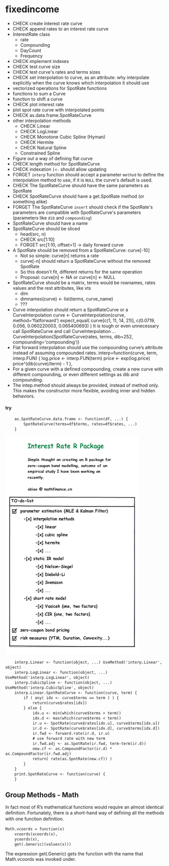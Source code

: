 # fixedincome

- CHECK create interest rate curve
- CHECK append rates to an interest rate curve
- InterestRate class
	- rate
	- Compounding
	- DayCount
	- Frequency
- CHECK implement indexes
- CHECK test curve size
- CHECK test curve's rates and terms sizes
- CHECK set interpolation to curve, as an attribute: why interpolate explicitly when the curve knows which interpolation it should use
- vectorized operations for SpotRate functions
- functions to sum a Curve
- function to shift a curve
- CHECK plot interest rate
- plot spot rate curve with interpolated points
- CHECK as.data.frame.SpotRateCurve
- other interpolation methods
	- CHECK Linear
	- CHECK LogLinear
	- CHECK Monotone Cubic Spline (Hyman)
	- CHECK Hermite
	- CHECK Natural Spline
	- Constrained Spline
- Figure out a way of defining flat curve
- CHECK length method for SpotRateCurve
- CHECK indexation `[<-` should allow updating
- FORGET `interp` function should accept a parameter `method` to define the interpolation method to use, if it is `NULL` the curve's default is used.
- CHECK The SpotRateCurve should have the same parameters as SpotRate
- CHECK SpotRateCurve should have a get.SpotRate method (or something alike)
- FORGET The SpotRateCurve `insert` should check if the SpotRate's parameters are compatible with SpotRateCurve's parameters (parameters like `dib` and `compounding`)
- SpotRateCurve should have a name
- SpotRateCurve should be sliced
	- head(src, n)
	- CHECK src[1:10]
	- FORGET src[1:10, offset=1] -> daily forward curve
- A SpotRate should be removed from a SpotRateCurve: curve[-10]
	- Not so simple: curve[n] returns a rate
	- curve[-n] should return a SpotRateCurve without the removed SpotRate
	- So this doesn't fit, different returns for the same operation
	- Proposal: curve[n] <- NA or curve[n] <- NULL
- SpotRateCurve should be a matrix, terms would be rownames, rates values and the rest attributes, like xts
	- dim
	- dimnames(curve) <- list(terms, curve_name)
	- ???
- Curve interpolation should return a SpotRateCurve or a CurveInterpolation
	curve <- CurveInterpolation(curve, method='flatforward')
	expect_equal( curve[c(1, 11, 14, 21)], c(0.0719, 0.056, 0.060220003, 0.065400693) )
	It is tough or even unnecessary call SpotRateCurve and call CurveInterpolation …
	CurveInterpolation(SpotRateCurve(rates, terms,
	    dib=252, compounding='compounding'))
- Flat forward interpolation should use the compounding curve’s attribute instead of assuming compounded rates.
	interp=function(curve, term, interp.FUN) {
	    log.price <- interp.FUN(term)
	    price <- exp(log.price)
	    price^(dib(curve)/term) - 1
	},
- For a given curve with a defined compounding, create a new curve with different compounding, or even different settings as dib and compounding.
- The intep.method should always be provided, instead of method only. This makes the constructor more flexible, avoiding inner and hidden behaviors.



#### try

		as.SpotRateCurve.data.frame <- function(df, ...) {
		    SpotRateCurve(terms=df$terms, rates=df$rates, ...)
		}


![](interestrateRpackage.gif)


		interp.Linear <- function(object, ...) UseMethod('interp.Linear', object)
		interp.LogLinear <- function(object, ...) UseMethod('interp.LogLinear', object)
		interp.CubicSpline <- function(object, ...) UseMethod('interp.CubicSpline', object)
		interp.Linear.SpotRateCurve <- function(curve, term) {
		    if ( any( idx <- curve$terms == term ) ) {
		        return(curve$rates[idx])
		    } else {
		        idx.u <- min(which(curve$terms > term))
		        idx.d <- max(which(curve$terms < term))
		        ir.u <- SpotRate(curve$rates[idx.u], curve$terms[idx.u])
		        ir.d <- SpotRate(curve$rates[idx.d], curve$terms[idx.d])
		        ir.fwd <- forward.rate(ir.d, ir.u)
		        # use forward rate with new term
		        ir.fwd.adj <- as.SpotRate(ir.fwd, term-term(ir.d))
		        new.cf <- as.CompoundFactor(ir.d) * as.CompoundFactor(ir.fwd.adj)
		        return( rate(as.SpotRate(new.cf)) )
		    }
		}
		print.SpotRateCurve <- function(curve) {
		}



## Group Methods - Math

In fact most of R’s mathematical functions would require an
almost identical deﬁnition. Fortunately, there is a short-hand
way of deﬁning all the methods with one function deﬁnition.

	Math.vcoords = function(x)
		vcoords(xcoords(x),
		ycoords(x),
		get(.Generic)(values(x)))

The expression get(.Generic) gets the function with the
name that Math.vcoords was invoked under.
